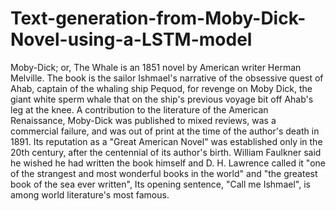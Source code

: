 # Text-generation-from-Moby-Dick-Novel-using-a-LSTM-model

Moby-Dick; or, The Whale is an 1851 novel by American writer Herman Melville. 
The book is the sailor Ishmael's narrative of the obsessive quest of Ahab, captain of the whaling ship Pequod, for revenge on Moby Dick, the giant white sperm whale that on the ship's previous voyage bit off Ahab's leg at the knee. A contribution to the literature of the American Renaissance, Moby-Dick was published to mixed reviews, was a commercial failure, and was out of print at the time of the author's death in 1891. Its reputation as a "Great American Novel" was established only in the 20th century, after the centennial of its author's birth. 
William Faulkner said he wished he had written the book himself and D. H. Lawrence called it "one of the strangest and most wonderful books in the world" and "the greatest book of the sea ever written", Its opening sentence, "Call me Ishmael", is among world literature's most famous.
